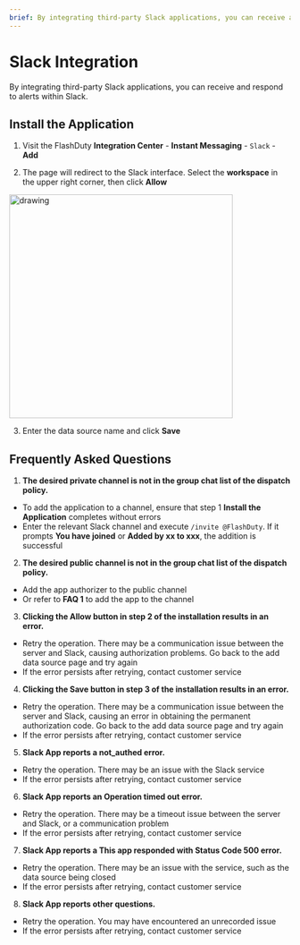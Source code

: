 ```yaml
---
brief: By integrating third-party Slack applications, you can receive and respond to alerts within Slack
---
```


# Slack Integration

By integrating third-party Slack applications, you can receive and respond to alerts within Slack.

## Install the Application

1. Visit the FlashDuty __Integration Center__ - __Instant Messaging__ - `Slack` - __Add__

2. The page will redirect to the Slack interface. Select the __workspace__ in the upper right corner, then click __Allow__

<img src="https://fcimg.3ti.site/zh/flashduty/mixin/instant_messaging/slack/1.avif" alt="drawing" width="400"/>

3. Enter the data source name and click __Save__

## Frequently Asked Questions

1. **The desired private channel is not in the group chat list of the dispatch policy.**
- To add the application to a channel, ensure that step 1 __Install the Application__ completes without errors
- Enter the relevant Slack channel and execute `/invite @FlashDuty`. If it prompts __You have joined__ or __Added by xx to xxx__, the addition is successful

2. **The desired public channel is not in the group chat list of the dispatch policy.**
- Add the app authorizer to the public channel
- Or refer to __FAQ 1__ to add the app to the channel

3. **Clicking the Allow button in step 2 of the installation results in an error.**
- Retry the operation. There may be a communication issue between the server and Slack, causing authorization problems. Go back to the add data source page and try again
- If the error persists after retrying, contact customer service

4. **Clicking the Save button in step 3 of the installation results in an error.**
- Retry the operation. There may be a communication issue between the server and Slack, causing an error in obtaining the permanent authorization code. Go back to the add data source page and try again
- If the error persists after retrying, contact customer service

5. **Slack App reports a not_authed error.**
- Retry the operation. There may be an issue with the Slack service
- If the error persists after retrying, contact customer service

6. **Slack App reports an Operation timed out error.**
- Retry the operation. There may be a timeout issue between the server and Slack, or a communication problem
- If the error persists after retrying, contact customer service

7. **Slack App reports a This app responded with Status Code 500 error.**
- Retry the operation. There may be an issue with the service, such as the data source being closed
- If the error persists after retrying, contact customer service

8. **Slack App reports other questions.**
- Retry the operation. You may have encountered an unrecorded issue
- If the error persists after retrying, contact customer service
